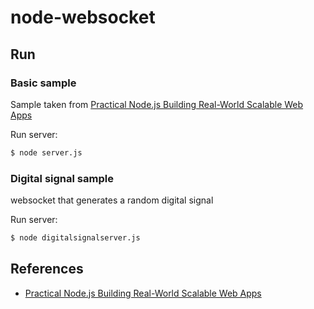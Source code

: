 # node-websocket

## Run

### Basic sample

Sample taken from [Practical Node.js Building Real-World Scalable Web Apps](http://www.apress.com/9781430265955)

Run server:

```sh
$ node server.js
```

### Digital signal sample

websocket that generates a random digital signal

Run server:

```sh
$ node digitalsignalserver.js
```

## References

* [Practical Node.js Building Real-World Scalable Web Apps](http://www.apress.com/9781430265955)
